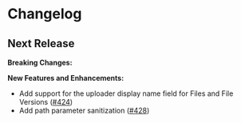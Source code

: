 Changelog
=========

## Next Release

__Breaking Changes:__

__New Features and Enhancements:__

- Add support for the uploader display name field for Files and File Versions ([#424](https://github.com/box/box-android-sdk/pull/424))
- Add path parameter sanitization ([#428](https://github.com/box/box-android-sdk/pull/428))
